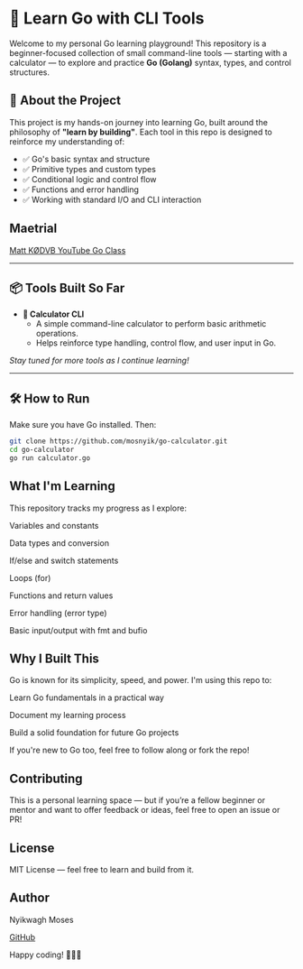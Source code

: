 # 🧠 Learn Go with CLI Tools

Welcome to my personal Go learning playground! This repository is a beginner-focused collection of small command-line tools — starting with a calculator — to explore and practice **Go (Golang)** syntax, types, and control structures.

## 🚀 About the Project

This project is my hands-on journey into learning Go, built around the philosophy of **"learn by building"**. Each tool in this repo is designed to reinforce my understanding of:

- ✅ Go's basic syntax and structure
- ✅ Primitive types and custom types
- ✅ Conditional logic and control flow
- ✅ Functions and error handling
- ✅ Working with standard I/O and CLI interaction

## Maetrial 

[Matt KØDVB YouTube Go Class ](https://www.youtube.com/watch?v=iDQAZEJK8lI)

---

## 📦 Tools Built So Far

- **🧮 Calculator CLI**
  - A simple command-line calculator to perform basic arithmetic operations.
  - Helps reinforce type handling, control flow, and user input in Go.

_Stay tuned for more tools as I continue learning!_

---

## 🛠 How to Run

Make sure you have Go installed. Then:

```bash
git clone https://github.com/mosnyik/go-calculator.git
cd go-calculator
go run calculator.go

```
## What I'm Learning
This repository tracks my progress as I explore:

Variables and constants

Data types and conversion

If/else and switch statements

Loops (for)

Functions and return values

Error handling (error type)

Basic input/output with fmt and bufio

## Why I Built This
Go is known for its simplicity, speed, and power. I'm using this repo to:

Learn Go fundamentals in a practical way

Document my learning process

Build a solid foundation for future Go projects

If you're new to Go too, feel free to follow along or fork the repo!

## Contributing
This is a personal learning space — but if you’re a fellow beginner or mentor and want to offer feedback or ideas, feel free to open an issue or PR!

## License
MIT License — feel free to learn and build from it.

## Author
Nyikwagh Moses

[GitHub]("https://github.com/@mosnyik")

Happy coding! 🧑‍💻🚀